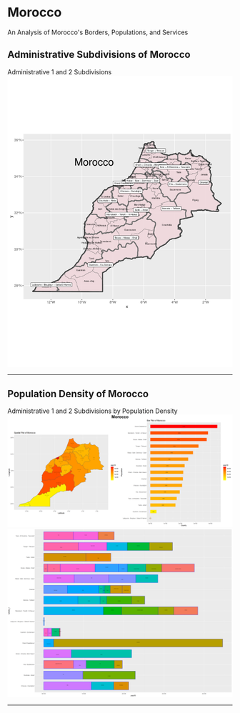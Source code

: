 # Morocco
An Analysis of Morocco's Borders, Populations, and Services

## Administrative Subdivisions of Morocco
Administrative 1 and 2 Subdivisions
![](final.png)
__________________________________________________

## Population Density of Morocco
Administrative 1 and 2 Subdivisions by Population Density
![](Morocco.png)
![](mar_adm22_bp.png)
___________________________________________________


